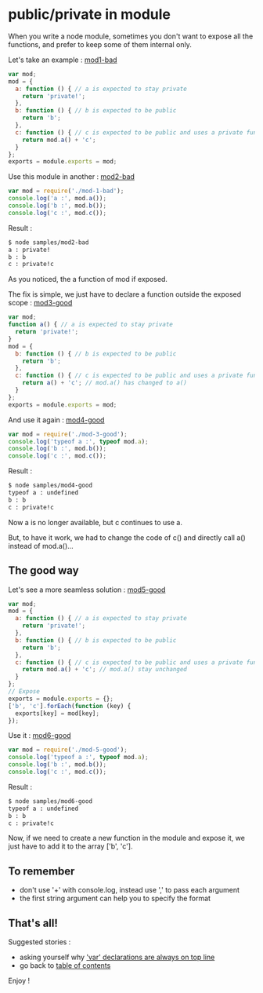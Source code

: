 public/private in module
========================

When you write a node module, sometimes you don't want to expose all the functions, and prefer to keep some of them internal only.

Let's take an example : [mod1-bad](https://github.com/openhoat/node-design/blob/master/samples/mod1-bad.js)

```javascript
var mod;
mod = {
  a: function () { // a is expected to stay private
    return 'private!';
  },
  b: function () { // b is expected to be public
    return 'b';
  },
  c: function () { // c is expected to be public and uses a private function
    return mod.a() + 'c';
  }
};
exports = module.exports = mod;
```

Use this module in another : [mod2-bad](https://github.com/openhoat/node-design/blob/master/samples/mod2-bad.js)

```javascript
var mod = require('./mod-1-bad');
console.log('a :', mod.a());
console.log('b :', mod.b());
console.log('c :', mod.c());
```

Result :

```bash
$ node samples/mod2-bad
a : private!
b : b
c : private!c
```

As you noticed, the a function of mod if exposed.

The fix is simple, we just have to declare a function outside the exposed scope : [mod3-good](https://github.com/openhoat/node-design/blob/master/samples/mod3-good.js)

```javascript
var mod;
function a() { // a is expected to stay private
  return 'private!';
}
mod = {
  b: function () { // b is expected to be public
    return 'b';
  },
  c: function () { // c is expected to be public and uses a private function
    return a() + 'c'; // mod.a() has changed to a()
  }
};
exports = module.exports = mod;
```

And use it again : [mod4-good](https://github.com/openhoat/node-design/blob/master/samples/mod4-good.js)

```javascript
var mod = require('./mod-3-good');
console.log('typeof a :', typeof mod.a);
console.log('b :', mod.b());
console.log('c :', mod.c());
```

Result :

```bash
$ node samples/mod4-good
typeof a : undefined
b : b
c : private!c
```

Now a is no longer available, but c continues to use a.

But, to have it work, we had to change the code of c() and directly call a() instead of mod.a()...

The good way
------------

Let's see a more seamless solution : [mod5-good](https://github.com/openhoat/node-design/blob/master/samples/mod5-good.js)

```javascript
var mod;
mod = {
  a: function () { // a is expected to stay private
    return 'private!';
  },
  b: function () { // b is expected to be public
    return 'b';
  },
  c: function () { // c is expected to be public and uses a private function
    return mod.a() + 'c'; // mod.a() stay unchanged
  }
};
// Expose
exports = module.exports = {};
['b', 'c'].forEach(function (key) {
  exports[key] = mod[key];
});
```
Use it : [mod6-good](https://github.com/openhoat/node-design/blob/master/samples/mod6-good.js)

```javascript
var mod = require('./mod-5-good');
console.log('typeof a :', typeof mod.a);
console.log('b :', mod.b());
console.log('c :', mod.c());
```

Result :

```bash
$ node samples/mod6-good
typeof a : undefined
b : b
c : private!c
```

Now, if we need to create a new function in the module and expose it, we just have to add it to the array ['b', 'c'].

To remember
-----------

- don't use '+' with console.log, instead use ',' to pass each argument
- the first string argument can help you to specify the format

That's all!
-----------

Suggested stories :

- asking yourself why ['var' declarations are always on top line](var.md)
- go back to [table of contents](../README.md#use-cases)

Enjoy !